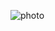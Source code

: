 
![photo](https://github.com/satishgupta2/Youtube-Clone/assets/126942680/71256adf-3b0e-4ff1-99ab-bffa47e98cc9)
